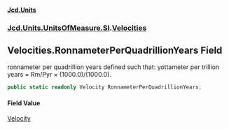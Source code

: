 #### [Jcd.Units](index 'index')
### [Jcd.Units.UnitsOfMeasure.SI](Jcd.Units.UnitsOfMeasure.SI 'Jcd.Units.UnitsOfMeasure.SI').[Velocities](Velocities 'Jcd.Units.UnitsOfMeasure.SI.Velocities')

## Velocities.RonnameterPerQuadrillionYears Field

ronnameter per quadrillion years defined such that: yottameter per trillion years = Rm/Pyr × (1000.0)/(1000.0).

```csharp
public static readonly Velocity RonnameterPerQuadrillionYears;
```

#### Field Value
[Velocity](Velocity 'Jcd.Units.UnitTypes.Velocity')